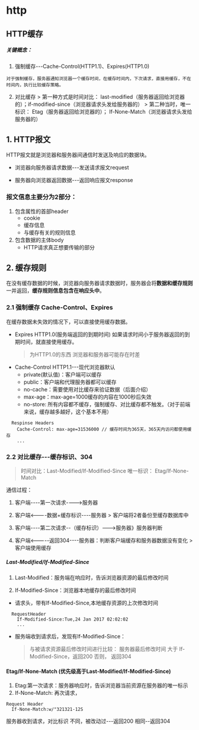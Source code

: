 # http

## HTTP缓存
  ##### 关键概念：
  1. 强制缓存---Cache-Control(HTTP1.1)、Expires(HTTP1.0)

    对于强制缓存，服务器通知浏览器一个缓存时间，在缓存时间内，下次请求，直接用缓存，不在时间内，执行比较缓存策略。
  2. 对比缓存
    > 第一种方式是时间对比：
      last-modified（服务器返回给浏览器的）；if-modified-since（浏览器请求头发给服务器的）
    > 第二种当时，唯一标识：
      Etag（服务器返回给浏览器的）；
      If-None-Match（浏览器请求头发给服务器的）

## 1. HTTP报文
HTTP报文就是浏览器和服务器间通信时发送及响应的数据块。

- 浏览器向服务器请求数据---发送请求报文request

- 服务器向浏览器返回数据---返回响应报文response

### 报文信息主要分为2部分：
1. 包含属性的首部header
    - cookie
    - 缓存信息
    - 与缓存有关的规则信息
2. 包含数据的主体body
    - HTTP请求真正想要传输的部分

## 2. 缓存规则
在没有缓存数据的时候，浏览器向服务器请求数据时，服务器会将**数据和缓存规则**一并返回，**缓存规则信息包含在响应头中**。

### 2.1 强制缓存 Cache-Control、Expires
  在缓存数据未失效的情况下，可以直接使用缓存数据。
  - Expires HTTP1.0(服务端返回的到期时间)
    如果请求时间小于服务器返回的到期时间，就直接使用缓存。
    > 为HTTP1.0的东西
    > 浏览器和服务器可能存在时差
  - Cache-Control HTTP1.1---现代浏览器默认
    - private(默认值)：客户端可以缓存
    - public：客户端和代理服务器都可以缓存
    - no-cache：需要使用对比缓存来验证数据（后面介绍）
    - max-age：max-age=1000缓存的内容在1000秒后失效
    - no-store: 所有内容都不缓存，强制缓存、对比缓存都不触发。（对于前端来说，缓存越多越好，这个基本不用）

  ```
    Respinse Headers
      Cache-Control: max-age=31536000 // 缓存时间为365天，365天内访问都使用缓存
      ...
  ```

### 2.2 对比缓存---缓存标识、304
> 时间对比：Last-Modified/If-Modified-Since
> 唯一标识： Etag/If-None-Match

通信过程：
  1. 客户端----第一次请求---->服务器

  2. 客户端<----数据+缓存标识----服务器
    > 客户端将2者备份至缓存数据库中


  3. 客户端----第二次请求--（缓存标识）--->服务器》服务器判断

  4. 客户端<-----返回304----服务器：判断客户端缓存和服务器数据没有变化
    > 客户端使用缓存


##### Last-Modified/If-Modified-Since
1. Last-Modified：服务端在响应时，告诉浏览器资源的最后修改时间

2. If-Modified-Since：浏览器本地缓存的最后修改时间
  - 请求头，带有If-Modified-Since,本地缓存资源的上次修改时间
  ```
    RequestHeader
      If-Modified-Since:Tue,24 Jan 2017 02:02:02
      ...
  ```
  - 服务端收到请求后，发现有If-Modified-Since：
    > 与被请求资源最后修改时间进行比较：
        服务器最后修改时间 大于 If-Modified-Since，返回200
        否则， 返回304


#### Etag/If-None-Match (优先级高于Last-Modified/If-Modified-Since)
1. Etag:第一次请求：服务器响应时，告诉浏览器当前资源在服务器的唯一标示
2. If-None-Match: 再次请求，
  ```
  Request Header
    If-None-Match:w/"321321-12S
  ```
  服务器收到请求，对比标识
    不同，被改动过---返回200
    相同--返回304
